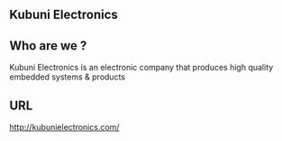Kubuni Electronics
------------------

Who are we ?
----------------------

Kubuni Electronics is an electronic company that produces high quality embedded systems & products

URL
----------------------
http://kubunielectronics.com/
